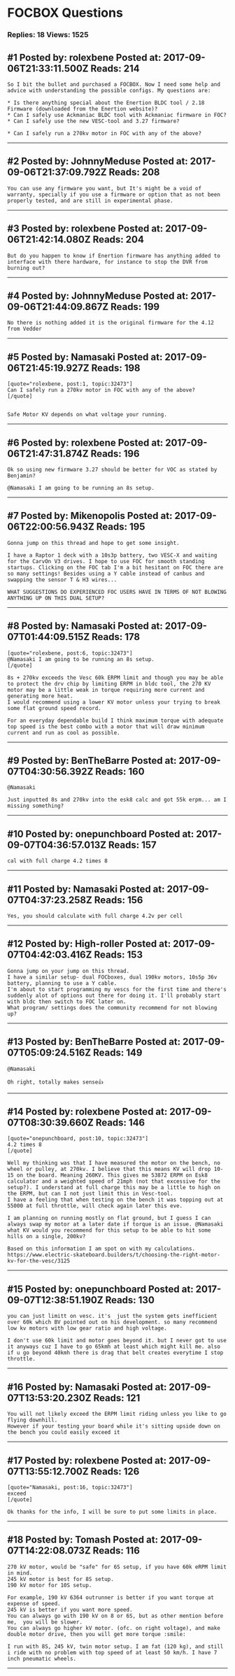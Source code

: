# FOCBOX Questions

### Replies: 18 Views: 1525

## \#1 Posted by: rolexbene Posted at: 2017-09-06T21:33:11.500Z Reads: 214

```
So I bit the bullet and purchased a FOCBOX. Now I need some help and advice with understanding the possible configs. My questions are:

* Is there anything special about the Enertion BLDC tool / 2.18 Firmware (downloaded from the Enertion website)?
* Can I safely use Ackmaniac BLDC tool with Ackmaniac firmware in FOC?
* Can I safely use the new VESC-tool and 3.27 firmware?

* Can I safely run a 270kv motor in FOC with any of the above?
```

---
## \#2 Posted by: JohnnyMeduse Posted at: 2017-09-06T21:37:09.792Z Reads: 208

```
You can use any firmware you want, but It's might be a void of warranty, specially if you use a firmware or option that as not been properly tested, and are still in experimental phase.
```

---
## \#3 Posted by: rolexbene Posted at: 2017-09-06T21:42:14.080Z Reads: 204

```
But do you happen to know if Enertion firmware has anything added to interface with there hardware, for instance to stop the DVR from burning out?
```

---
## \#4 Posted by: JohnnyMeduse Posted at: 2017-09-06T21:44:09.867Z Reads: 199

```
No there is nothing added it is the original firmware for the 4.12 from Vedder
```

---
## \#5 Posted by: Namasaki Posted at: 2017-09-06T21:45:19.927Z Reads: 198

```
[quote="rolexbene, post:1, topic:32473"]
Can I safely run a 270kv motor in FOC with any of the above?
[/quote]


Safe Motor KV depends on what voltage your running.
```

---
## \#6 Posted by: rolexbene Posted at: 2017-09-06T21:47:31.874Z Reads: 196

```
Ok so using new firmware 3.27 should be better for VOC as stated by Benjamin?

@Namasaki I am going to be running an 8s setup.
```

---
## \#7 Posted by: Mikenopolis Posted at: 2017-09-06T22:00:56.943Z Reads: 195

```
Gonna jump on this thread and hope to get some insight.

I have a Raptor 1 deck with a 10s3p battery, two VESC-X and waiting for the CarvOn V3 drives. I hope to use FOC for smooth standing startups. Clicking on the FOC tab I'm a bit hesitant on FOC there are so many settings! Besides using a Y cable instead of canbus and swapping the sensor T & H3 wires...

WHAT SUGGESTIONS DO EXPERIENCED FOC USERS HAVE IN TERMS OF NOT BLOWING ANYTHING UP ON THIS DUAL SETUP?
```

---
## \#8 Posted by: Namasaki Posted at: 2017-09-07T01:44:09.515Z Reads: 178

```
[quote="rolexbene, post:6, topic:32473"]
@Namasaki I am going to be running an 8s setup.
[/quote]

8s + 270kv exceeds the Vesc 60k ERPM limit and though you may be able to protect the drv chip by limiting ERPM in bldc tool, the 270 KV motor may be a little weak in torque requiring more current and generating more heat. 
I would recommend using a lower KV motor unless your trying to break some flat ground speed record. 

For an everyday dependable build I think maximum torque with adequate top speed is the best combo with a motor that will draw minimum current and run as cool as possible.
```

---
## \#9 Posted by: BenTheBarre Posted at: 2017-09-07T04:30:56.392Z Reads: 160

```
@Namasaki 

Just inputted 8s and 270kv into the esk8 calc and got 55k erpm... am I missing something?
```

---
## \#10 Posted by: onepunchboard Posted at: 2017-09-07T04:36:57.013Z Reads: 157

```
cal with full charge 4.2 times 8
```

---
## \#11 Posted by: Namasaki Posted at: 2017-09-07T04:37:23.258Z Reads: 156

```
Yes, you should calculate with full charge 4.2v per cell
```

---
## \#12 Posted by: High-roller Posted at: 2017-09-07T04:42:03.416Z Reads: 153

```
Gonna jump on your jump on this thread.
I have a similar setup- dual FOCboxes, dual 190kv motors, 10s5p 36v battery, planning to use a Y cable.
I'm about to start programming my vescs for the first time and there's suddenly alot of options out there for doing it. I'll probably start with bldc then switch to FOC later on.
What program/ settings does the community recommend for not blowing up?
```

---
## \#13 Posted by: BenTheBarre Posted at: 2017-09-07T05:09:24.516Z Reads: 149

```
@Namasaki

Oh right, totally makes sense👍
```

---
## \#14 Posted by: rolexbene Posted at: 2017-09-07T08:30:39.660Z Reads: 146

```
[quote="onepunchboard, post:10, topic:32473"]
4.2 times 8
[/quote]

Well my thinking was that I have measured the motor on the bench, no wheel or pulley, at 270kv. I believe that this means KV will drop 10-15 on the board. Meaning 260KV. This gives me 53872 ERPM on Esk8 calculator and a weighted speed of 21mph (not that excessive for the setup?). I understand at full charge this may be a little to high on the ERPM, but can I not just limit this in Vesc-tool.
I have a feeling that when testing on the bench it was topping out at 55000 at full throttle, will check again later this eve.

I am planning on running mostly on flat ground, but I guess I can always swap my motor at a later date if torque is an issue. @Namasaki what KV would you recommend for this setup to be able to hit some hills on a single, 200kv?

Based on this information I am spot on with my calculations.
https://www.electric-skateboard.builders/t/choosing-the-right-motor-kv-for-the-vesc/3125
```

---
## \#15 Posted by: onepunchboard Posted at: 2017-09-07T12:38:51.190Z Reads: 130

```
you can just limitt on vesc. it's  just the system gets inefficient over 60k which BV pointed out on his development. so many recommend low kv motors with low gear ratio and high voltage.

I don't use 60k limit and motor goes beyond it. but I never got to use it anyways cuz I have to go 65kmh at least which might kill me. also if u go beyond 40kmh there is drag that belt creates everytime I stop throttle.
```

---
## \#16 Posted by: Namasaki Posted at: 2017-09-07T13:53:20.230Z Reads: 121

```
You will not likely exceed the ERPM limit riding unless you like to go flying downhill. 
However if your testing your board while it's sitting upside down on the bench you could easily exceed it
```

---
## \#17 Posted by: rolexbene Posted at: 2017-09-07T13:55:12.700Z Reads: 126

```
[quote="Namasaki, post:16, topic:32473"]
exceed
[/quote]

Ok thanks for the info, I will be sure to put some limits in place.
```

---
## \#18 Posted by: Tomash Posted at: 2017-09-07T14:22:08.073Z Reads: 116

```
270 kV motor, would be "safe" for 6S setup, if you have 60k eRPM limit in mind.
245 kV motor is best for 8S setup.
190 kV motor for 10S setup.

For example, 190 kV 6364 outrunner is better if you want torque at expense of speed.
245 kV is better if you want more speed.
You can always go with 190 kV on 8 or 6S, but as other mention before me,  you will be slower.
You can always go higher kV motor. (ofc. on right voltage), and make double motor drive, then you will get more torque :smile:

I run with 8S, 245 kV, twin motor setup. I am fat (120 kg), and still i ride with no problem with top speed of at least 50 km/h. I have 7 inch pneumatic wheels.
```

---
